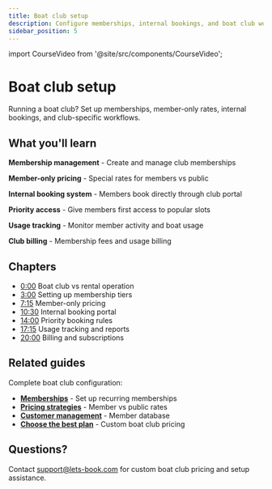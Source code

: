 ```yaml
---
title: Boat club setup
description: Configure memberships, internal bookings, and boat club workflows
sidebar_position: 5
---
```


import CourseVideo from '@site/src/components/CourseVideo';

# Boat club setup

<CourseVideo videoId="VIDEO_ID_HERE" title="Boat club setup" />

Running a boat club? Set up memberships, member-only rates, internal bookings, and club-specific workflows.

## What you'll learn

**Membership management** - Create and manage club memberships

**Member-only pricing** - Special rates for members vs public

**Internal booking system** - Members book directly through club portal

**Priority access** - Give members first access to popular slots

**Usage tracking** - Monitor member activity and boat usage

**Club billing** - Membership fees and usage billing

## Chapters

- [0:00](https://www.youtube.com/watch?v=VIDEO_ID_HERE&t=0s) Boat club vs rental operation
- [3:00](https://www.youtube.com/watch?v=VIDEO_ID_HERE&t=180s) Setting up membership tiers
- [7:15](https://www.youtube.com/watch?v=VIDEO_ID_HERE&t=435s) Member-only pricing
- [10:30](https://www.youtube.com/watch?v=VIDEO_ID_HERE&t=630s) Internal booking portal
- [14:00](https://www.youtube.com/watch?v=VIDEO_ID_HERE&t=840s) Priority booking rules
- [17:15](https://www.youtube.com/watch?v=VIDEO_ID_HERE&t=1035s) Usage tracking and reports
- [20:00](https://www.youtube.com/watch?v=VIDEO_ID_HERE&t=1200s) Billing and subscriptions

## Related guides

Complete boat club configuration:

- **[Memberships](/guides/boost-revenue/offer-memberships-or-subscriptions)** - Set up recurring memberships
- **[Pricing strategies](/guides/settings/rental-pricing)** - Member vs public rates
- **[Customer management](/guides/customers/add-customer)** - Member database
- **[Choose the best plan](/guides/account/choose-best-plan)** - Custom boat club pricing

## Questions?

Contact [support@lets-book.com](mailto:support@lets-book.com) for custom boat club pricing and setup assistance.
